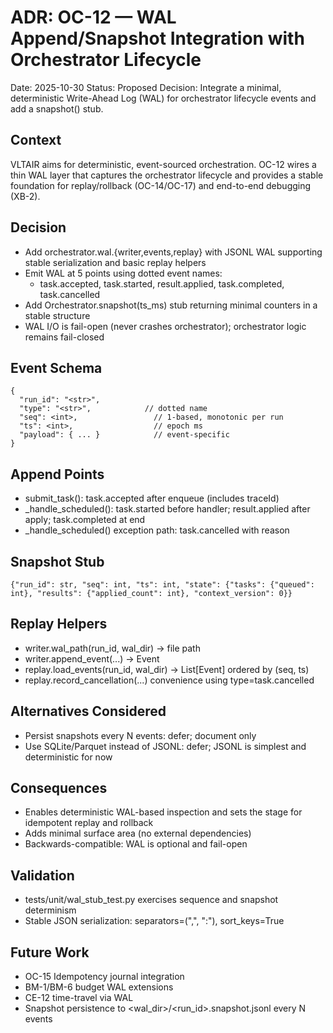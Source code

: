 # ADR: OC-12 — WAL Append/Snapshot Integration with Orchestrator Lifecycle

Date: 2025-10-30
Status: Proposed
Decision: Integrate a minimal, deterministic Write-Ahead Log (WAL) for orchestrator lifecycle events and add a snapshot() stub.

## Context
VLTAIR aims for deterministic, event-sourced orchestration. OC-12 wires a thin WAL layer that captures the orchestrator lifecycle and provides a stable foundation for replay/rollback (OC-14/OC-17) and end-to-end debugging (XB-2).

## Decision
- Add orchestrator.wal.{writer,events,replay} with JSONL WAL supporting stable serialization and basic replay helpers
- Emit WAL at 5 points using dotted event names:
  - task.accepted, task.started, result.applied, task.completed, task.cancelled
- Add Orchestrator.snapshot(ts_ms) stub returning minimal counters in a stable structure
- WAL I/O is fail-open (never crashes orchestrator); orchestrator logic remains fail-closed

## Event Schema
```
{
  "run_id": "<str>",
  "type": "<str>",            // dotted name
  "seq": <int>,                 // 1-based, monotonic per run
  "ts": <int>,                  // epoch ms
  "payload": { ... }            // event-specific
}
```

## Append Points
- submit_task(): task.accepted after enqueue (includes traceId)
- _handle_scheduled(): task.started before handler; result.applied after apply; task.completed at end
- _handle_scheduled() exception path: task.cancelled with reason

## Snapshot Stub
```
{"run_id": str, "seq": int, "ts": int, "state": {"tasks": {"queued": int}, "results": {"applied_count": int}, "context_version": 0}}
```

## Replay Helpers
- writer.wal_path(run_id, wal_dir) -> file path
- writer.append_event(...) -> Event
- replay.load_events(run_id, wal_dir) -> List[Event] ordered by (seq, ts)
- replay.record_cancellation(...) convenience using type=task.cancelled

## Alternatives Considered
- Persist snapshots every N events: defer; document only
- Use SQLite/Parquet instead of JSONL: defer; JSONL is simplest and deterministic for now

## Consequences
- Enables deterministic WAL-based inspection and sets the stage for idempotent replay and rollback
- Adds minimal surface area (no external dependencies)
- Backwards-compatible: WAL is optional and fail-open

## Validation
- tests/unit/wal_stub_test.py exercises sequence and snapshot determinism
- Stable JSON serialization: separators=(",", ":"), sort_keys=True

## Future Work
- OC-15 Idempotency journal integration
- BM-1/BM-6 budget WAL extensions
- CE-12 time-travel via WAL
- Snapshot persistence to <wal_dir>/<run_id>.snapshot.jsonl every N events

